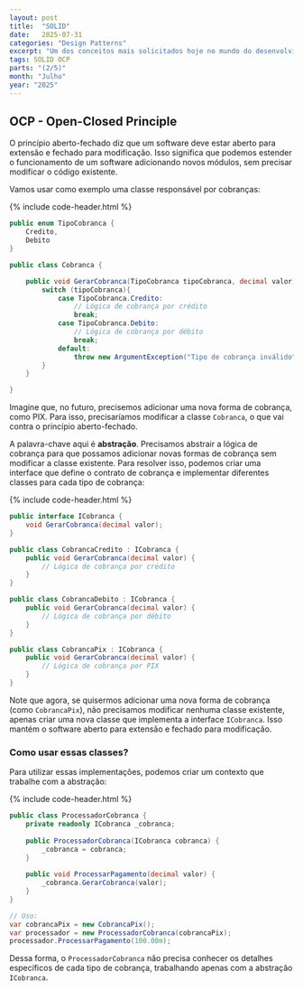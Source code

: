 ```yaml
---
layout: post
title:  "SOLID"
date:   2025-07-31
categories: "Design Patterns"
excerpt: "Um dos conceitos mais solicitados hoje no mundo do desenvolvimento é o conhecimento de SOLID. Nesse post, vamos explorar o OCP - Open-Closed Principle."
tags: SOLID OCP
parts: "(2/5)"
month: "Julho"
year: "2025"
---
```

## OCP - Open-Closed Principle

O princípio aberto-fechado diz que um software deve estar aberto para extensão e fechado para modificação. Isso significa que podemos estender o funcionamento de um software adicionando novos módulos, sem precisar modificar o código existente.

Vamos usar como exemplo uma classe responsável por cobranças:

{% include code-header.html %}
``` csharp
public enum TipoCobranca {
	Credito,
	Debito
}

public class Cobranca {

	public void GerarCobranca(TipoCobranca tipoCobranca, decimal valor){
		switch (tipoCobranca){
			case TipoCobranca.Credito:
				// Lógica de cobrança por crédito
				break;
			case TipoCobranca.Debito:
				// Lógica de cobrança por débito
				break;
			default:
				throw new ArgumentException("Tipo de cobrança inválido");
		}
	}

}
```

Imagine que, no futuro, precisemos adicionar uma nova forma de cobrança, como PIX. Para isso, precisaríamos modificar a classe `Cobranca`, o que vai contra o princípio aberto-fechado.

A palavra-chave aqui é **abstração**. Precisamos abstrair a lógica de cobrança para que possamos adicionar novas formas de cobrança sem modificar a classe existente. Para resolver isso, podemos criar uma interface que define o contrato de cobrança e implementar diferentes classes para cada tipo de cobrança:

{% include code-header.html %}
``` csharp
public interface ICobranca {
	void GerarCobranca(decimal valor);
}

public class CobrancaCredito : ICobranca {
	public void GerarCobranca(decimal valor) {
		// Lógica de cobrança por crédito
	}
}

public class CobrancaDebito : ICobranca {
	public void GerarCobranca(decimal valor) {
		// Lógica de cobrança por débito
	}
}

public class CobrancaPix : ICobranca {
	public void GerarCobranca(decimal valor) {
		// Lógica de cobrança por PIX
	}
}

```

Note que agora, se quisermos adicionar uma nova forma de cobrança (como `CobrancaPix`), não precisamos modificar nenhuma classe existente, apenas criar uma nova classe que implementa a interface `ICobranca`. Isso mantém o software aberto para extensão e fechado para modificação.

### Como usar essas classes?

Para utilizar essas implementações, podemos criar um contexto que trabalhe com a abstração:

{% include code-header.html %}
``` csharp
public class ProcessadorCobranca {
	private readonly ICobranca _cobranca;
	
	public ProcessadorCobranca(ICobranca cobranca) {
		_cobranca = cobranca;
	}
	
	public void ProcessarPagamento(decimal valor) {
		_cobranca.GerarCobranca(valor);
	}
}

// Uso:
var cobrancaPix = new CobrancaPix();
var processador = new ProcessadorCobranca(cobrancaPix);
processador.ProcessarPagamento(100.00m);
```

Dessa forma, o `ProcessadorCobranca` não precisa conhecer os detalhes específicos de cada tipo de cobrança, trabalhando apenas com a abstração `ICobranca`.

